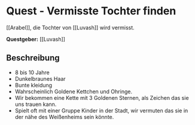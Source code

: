 # Quest - Vermisste Tochter finden
[[Arabel]], die Tochter von [[Luvash]] wird vermisst.

**Questgeber:** [[Luvash]]

## Beschreibung
* 8 bis 10 Jahre
* Dunkelbraunes Haar
* Bunte kleidung
* Wahrscheinlich Goldene Kettchen und Ohringe.
* Wir bekommen eine Kette mit 3 Goldenen Sternen, als Zeichen das sie uns trauen kann.
* Spielt oft mit einer Gruppe Kinder in der Stadt, wir vermuten das sie in der nähe des Weißenheims sein könnte.